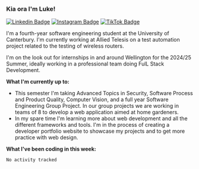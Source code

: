 ### Kia ora I'm Luke!

[![Linkedin Badge](https://img.shields.io/badge/-LinkedIn-0e76a8?style=flat-square&logo=Linkedin&logoColor=white)](https://www.linkedin.com/in/luke-stynes/)
[![Instagram Badge](https://img.shields.io/badge/-Instagram-e4405f?style=flat-square&logo=Instagram&logoColor=white)](https://www.instagram.com/luke.stynes/)
[![TikTok Badge](https://img.shields.io/badge/TikTok-Follow-blue)](https://www.tiktok.com/@luke_stynes)

I'm a fourth-year software engineering student at the University of Canterbury. I'm currently working at Allied Telesis on a test automation project related to the testing of wireless routers.

I'm on the look out for internships in and around Wellington for the 2024/25 Summer, ideally working in a professional team doing FulL Stack Development.

**What I'm currently up to:**
- This semester I'm taking Advanced Topics in Security, Software Process and Product Quality, Computer Vision, and a full year Software Engineering Group Project. In our group projects we are working in teams of 8 to develop a web application aimed at home gardeners.
- In my spare time I'm learning more about web development and all the different frameworks and tools. I'm in the process of creating a developer portfolio website to showcase my projects and to get more practice with web design.


**What I've been coding in this week:**
<!--START_SECTION:waka-->

```txt
No activity tracked
```

<!--END_SECTION:waka-->

